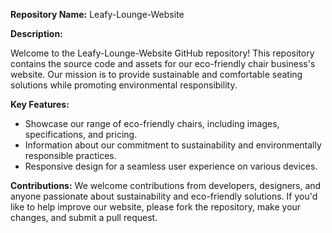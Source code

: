 **Repository Name:** Leafy-Lounge-Website

**Description:**

Welcome to the Leafy-Lounge-Website GitHub repository! This repository contains the source code and assets for our eco-friendly chair business's website. Our mission is to provide sustainable and comfortable seating solutions while promoting environmental responsibility.

**Key Features:**

- Showcase our range of eco-friendly chairs, including images, specifications, and pricing.
- Information about our commitment to sustainability and environmentally responsible practices.
- Responsive design for a seamless user experience on various devices.

**Contributions:** We welcome contributions from developers, designers, and anyone passionate about sustainability and eco-friendly solutions. If you'd like to help improve our website, please fork the repository, make your changes, and submit a pull request.